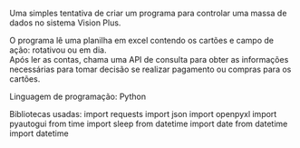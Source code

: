 Uma simples tentativa de criar um programa para controlar uma massa de dados no sistema Vision Plus.

O programa lê uma planilha em excel contendo os cartões e campo de ação: rotativou ou em dia.  
Após ler as contas, chama uma API de consulta para obter as informações necessárias para tomar decisão se realizar pagamento ou compras para os cartões.

Linguagem de programação: Python

Bibliotecas usadas:
import requests
import json
import openpyxl
import pyautogui
from time import sleep
from datetime import date
from datetime import datetime
